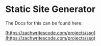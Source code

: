 # Static Site Generator

The Docs for this can be found here:

[https://zachwritescode.com/projects/ssg](https://zachwritescode.com/projects/ssg)
